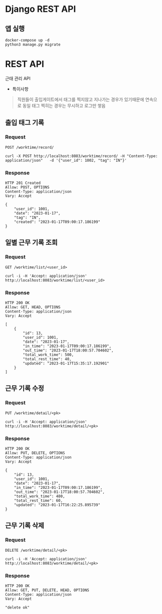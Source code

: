 
# Django REST API

## 앱 실행
```
docker-compose up -d
python3 manage.py migrate 
```

# REST API

근태 관리 API
  * 특이사항
   > 직원들이 출입게이트에서 태그를 찍지않고 지나가는 경우가 있기때문에 연속으로 동일 태그 찍히는 경우는 무시하고 로그만 쌓음

## 출입 태그 기록

### Request

`POST /worktime/record/`

    curl -X POST http://localhost:8083/worktime/record/ -H "Content-Type: application/json"   -d '{"user_id": 1002, "tag": "IN"}'

### Response

    HTTP 201 Created
    Allow: POST, OPTIONS
    Content-Type: application/json
    Vary: Accept

    {
        "user_id": 1001,
        "date": "2023-01-17",
        "tag": "IN",
        "created": "2023-01-17T09:00:17.186199"
    }
    
## 일별 근무 기록 조회

### Request

`GET /worktime/list/<user_id>`

    curl -i -H 'Accept: application/json' http://localhost:8083/worktime/list/<user_id>

### Response

    HTTP 200 OK
    Allow: GET, HEAD, OPTIONS
    Content-Type: application/json
    Vary: Accept

    [
        {
            "id": 13,
            "user_id": 1001,
            "date": "2023-01-17",
            "in_time": "2023-01-17T09:00:17.186199",
            "out_time": "2023-01-17T18:00:57.704602",
            "total_work_time": 500,
            "total_rest_time": 40,
            "updated": "2023-01-17T15:35:17.192901"
        }
    ]
    
## 근무 기록 수정

### Request

`PUT /worktime/detail/<pk>`

    curl -i -H 'Accept: application/json' http://localhost:8083/worktime/detail/<pk>

### Response

    HTTP 200 OK
    Allow: PUT, DELETE, OPTIONS
    Content-Type: application/json
    Vary: Accept

    {
        "id": 13,
        "user_id": 1001,
        "date": "2023-01-17",
        "in_time": "2023-01-17T09:00:17.186199",
        "out_time": "2023-01-17T18:00:57.704602",
        "total_work_time": 480,
        "total_rest_time": 60,
        "updated": "2023-01-17T16:22:25.895739"
    }
    
## 근무 기록 삭제

### Request

`DELETE /worktime/detail/<pk>`

    curl -i -H 'Accept: application/json' http://localhost:8083/worktime/detail/<pk>

### Response

    HTTP 200 OK
    Allow: GET, PUT, DELETE, HEAD, OPTIONS
    Content-Type: application/json
    Vary: Accept

    "delete ok"
